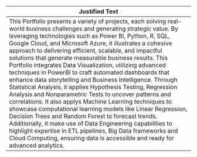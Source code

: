| Justified Text |
|---------------|
| This Portfolio presents a variety of projects, each solving real-world business challenges and generating strategic value. By leveraging technologies such as Power BI, Python, R, SQL, Google Cloud, and Microsoft Azure, it illustrates a cohesive approach to delivering efficient, scalable, and impactful solutions that generate measurable business results. This Portfolio integrates Data Visualization, utilizing advanced techniques in PowerBI to craft automated dashboards that enhance data storytelling and Business Intelligence. Through Statistical Analysis, it applies Hypothesis Testing, Regression Analysis and Nonparametric Tests to uncover patterns and correlations. It also applys Machine Learning techniques to showcase computational learning models like Linear Regression, Decision Trees and Random Forest to forecast trends. Additionally, it make use of Data Engineering capabilities to highlight expertise in ETL pipelines, Big Data frameworks and Cloud Computing, ensuring data is accessible and ready for advanced analytics.|
